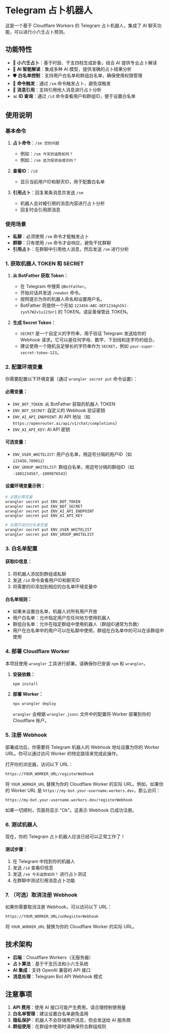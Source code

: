 # Telegram 占卜机器人

这是一个基于 Cloudflare Workers 的 Telegram 占卜机器人，集成了 AI 聊天功能，可以进行小六壬占卜预测。

## 功能特性

- 🔮 **小六壬占卜**：基于时辰、干支四柱生成卦象，结合 AI 提供专业占卜解读
- 🤖 **AI 智能解读**：集成多种 AI 模型，提供准确的占卜结果分析
- 🛡️ **白名单控制**：支持用户白名单和群组白名单，确保使用权限管理
- 💬 **命令触发**：通过 `/sm` 命令触发占卜，避免误触发
- 🔗 **消息引用**：支持引用他人消息进行占卜分析
- 📊 **ID 查询**：通过 `/id` 命令查看用户和群组ID，便于设置白名单

## 使用说明

### 基本命令

1. **占卜命令**：`/sm 您的问题`
   - 例如：`/sm 今天的运势如何？`
   - 例如：`/sm 这次投资会成功吗？`

2. **查看ID**：`/id`
   - 显示当前用户ID和聊天ID，用于配置白名单

3. **引用占卜**：回复某条消息并发送 `/sm`
   - 机器人会对被引用的消息内容进行占卜分析
   - 回复时会引用原消息

### 使用场景

- **私聊**：必须使用 `/sm` 命令才能触发占卜
- **群聊**：只有使用 `/sm` 命令才会响应，避免干扰群聊
- **引用占卜**：在群聊中引用他人消息，然后发送 `/sm` 进行分析

### 1. 获取机器人 TOKEN 和 SECRET

1. **从 BotFather 获取 Token：**
   - 在 Telegram 中搜索 `@BotFather`。
   - 开始对话并发送 `/newbot` 命令。
   - 按照提示为你的机器人命名和设置用户名。
   - BotFather 将提供一个形如 `123456:ABC-DEF1234ghIkl-zyx57W2v1u123er1` 的 TOKEN。请妥善保管此 TOKEN。

2. **生成 Secret Token：**
   - `SECRET` 是一个自定义的字符串，用于验证 Telegram 发送给你的 Webhook 请求。它可以是任何字母、数字、下划线和连字符的组合。
   - 建议使用一个随机且足够长的字符串作为 `SECRET`，例如 `your-super-secret-token-123`。

### 2. 配置环境变量

你需要配置以下环境变量（通过 `wrangler secret put` 命令设置）：

#### 必需变量：
- `ENV_BOT_TOKEN`: 从 BotFather 获取的机器人 TOKEN
- `ENV_BOT_SECRET`: 自定义的 Webhook 验证密钥
- `ENV_AI_API_ENDPOINT`: AI API 地址（如 `https://openrouter.ai/api/v1/chat/completions`）
- `ENV_AI_API_KEY`: AI API 密钥

#### 可选变量：
- `ENV_USER_WHITELIST`: 用户白名单，用逗号分隔的用户ID（如 `123456,789012`）
- `ENV_GROUP_WHITELIST`: 群组白名单，用逗号分隔的群组ID（如 `-1001234567,-1009876543`）

#### 设置环境变量示例：

```bash
# 设置必需变量
wrangler secret put ENV_BOT_TOKEN
wrangler secret put ENV_BOT_SECRET
wrangler secret put ENV_AI_API_ENDPOINT
wrangler secret put ENV_AI_API_KEY

# 设置可选的白名单变量
wrangler secret put ENV_USER_WHITELIST
wrangler secret put ENV_GROUP_WHITELIST
```

### 3. 白名单配置

#### 获取ID信息：
1. 将机器人添加到群组或私聊
2. 发送 `/id` 命令查看用户ID和聊天ID
3. 将需要的ID添加到相应的白名单环境变量中

#### 白名单规则：
- 如果未设置白名单，机器人对所有用户开放
- 用户白名单：允许指定用户在任何地方使用机器人
- 群组白名单：允许在指定群组中使用机器人（群组ID通常为负数）
- 用户在白名单中的用户可以在私聊中使用，群组在白名单中的可以在该群组中使用

### 4. 部署 Cloudflare Worker

本项目使用 `wrangler` 工具进行部署。请确保你已安装 `npm` 和 `wrangler`。

1. **安装依赖：**
   ```bash
   npm install
   ```

2. **部署 Worker：**
   ```bash
   npx wrangler deploy
   ```
   `wrangler` 会根据 `wrangler.jsonc` 文件中的配置将 Worker 部署到你的 Cloudflare 账户。

### 5. 注册 Webhook

部署成功后，你需要将 Telegram 机器人的 Webhook 地址设置为你的 Worker URL。你可以通过访问 Worker 的特定路径来完成此操作。

打开你的浏览器，访问以下 URL：

```
https://YOUR_WORKER_URL/registerWebhook
```

将 `YOUR_WORKER_URL` 替换为你的 Cloudflare Worker 的实际 URL。例如，如果你的 Worker URL 是 `https://my-bot.your-username.workers.dev`，那么访问：

```
https://my-bot.your-username.workers.dev/registerWebhook
```

如果一切顺利，页面将显示 "Ok"。这表示 Webhook 已成功注册。

### 6. 测试机器人

现在，你的 Telegram 占卜机器人应该已经可以正常工作了！

#### 测试步骤：
1. 在 Telegram 中找到你的机器人
2. 发送 `/id` 查看ID信息
3. 发送 `/sm 今天运势如何？` 进行占卜测试
4. 在群聊中测试引用消息占卜功能

### 7. （可选）取消注册 Webhook

如果你需要取消注册 Webhook，可以访问以下 URL：

```
https://YOUR_WORKER_URL/unRegisterWebhook
```

将 `YOUR_WORKER_URL` 替换为你的 Cloudflare Worker 的实际 URL。

## 技术架构

- **后端**：Cloudflare Workers（无服务器）
- **占卜算法**：基于干支历法和小六壬系统
- **AI 集成**：支持 OpenAI 兼容的 API 接口
- **消息处理**：Telegram Bot API Webhook 模式

## 注意事项

1. **API 费用**：使用 AI 接口可能产生费用，请合理控制使用量
2. **白名单管理**：建议设置白名单避免滥用
3. **隐私保护**：机器人不会存储用户消息，但会发送给 AI 服务商
4. **群组使用**：在群组中使用时请确保符合群组规则

